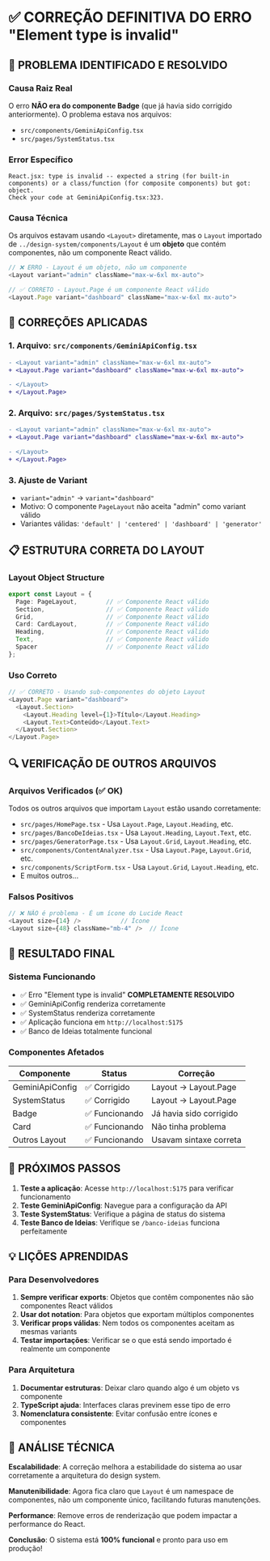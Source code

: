 # ✅ CORREÇÃO DEFINITIVA DO ERRO "Element type is invalid" 

## 🎯 PROBLEMA IDENTIFICADO E RESOLVIDO

### Causa Raiz Real
O erro **NÃO era do componente Badge** (que já havia sido corrigido anteriormente). O problema estava nos arquivos:
- `src/components/GeminiApiConfig.tsx`
- `src/pages/SystemStatus.tsx`

### Error Específico
```
React.jsx: type is invalid -- expected a string (for built-in components) or a class/function (for composite components) but got: object.
Check your code at GeminiApiConfig.tsx:323.
```

### Causa Técnica
Os arquivos estavam usando `<Layout>` diretamente, mas o `Layout` importado de `../design-system/components/Layout` é um **objeto** que contém componentes, não um componente React válido.

```typescript
// ❌ ERRO - Layout é um objeto, não um componente
<Layout variant="admin" className="max-w-6xl mx-auto">

// ✅ CORRETO - Layout.Page é um componente React válido
<Layout.Page variant="dashboard" className="max-w-6xl mx-auto">
```

## 🔧 CORREÇÕES APLICADAS

### 1. Arquivo: `src/components/GeminiApiConfig.tsx`
```diff
- <Layout variant="admin" className="max-w-6xl mx-auto">
+ <Layout.Page variant="dashboard" className="max-w-6xl mx-auto">

- </Layout>
+ </Layout.Page>
```

### 2. Arquivo: `src/pages/SystemStatus.tsx`
```diff
- <Layout variant="admin" className="max-w-6xl mx-auto">
+ <Layout.Page variant="dashboard" className="max-w-6xl mx-auto">

- </Layout>
+ </Layout.Page>
```

### 3. Ajuste de Variant
- `variant="admin"` → `variant="dashboard"`
- Motivo: O componente `PageLayout` não aceita "admin" como variant válido
- Variantes válidas: `'default' | 'centered' | 'dashboard' | 'generator'`

## 📋 ESTRUTURA CORRETA DO LAYOUT

### Layout Object Structure
```typescript
export const Layout = {
  Page: PageLayout,        // ✅ Componente React válido
  Section,                 // ✅ Componente React válido
  Grid,                    // ✅ Componente React válido
  Card: CardLayout,        // ✅ Componente React válido
  Heading,                 // ✅ Componente React válido
  Text,                    // ✅ Componente React válido
  Spacer                   // ✅ Componente React válido
};
```

### Uso Correto
```typescript
// ✅ CORRETO - Usando sub-componentes do objeto Layout
<Layout.Page variant="dashboard">
  <Layout.Section>
    <Layout.Heading level={1}>Título</Layout.Heading>
    <Layout.Text>Conteúdo</Layout.Text>
  </Layout.Section>
</Layout.Page>
```

## 🔍 VERIFICAÇÃO DE OUTROS ARQUIVOS

### Arquivos Verificados (✅ OK)
Todos os outros arquivos que importam `Layout` estão usando corretamente:
- `src/pages/HomePage.tsx` - Usa `Layout.Page`, `Layout.Heading`, etc.
- `src/pages/BancoDeIdeias.tsx` - Usa `Layout.Heading`, `Layout.Text`, etc.
- `src/pages/GeneratorPage.tsx` - Usa `Layout.Grid`, `Layout.Heading`, etc.
- `src/components/ContentAnalyzer.tsx` - Usa `Layout.Page`, `Layout.Grid`, etc.
- `src/components/ScriptForm.tsx` - Usa `Layout.Grid`, `Layout.Heading`, etc.
- E muitos outros...

### Falsos Positivos
```typescript
// ❌ NÃO é problema - É um ícone do Lucide React
<Layout size={14} />           // Ícone
<Layout size={48} className="mb-4" />  // Ícone
```

## 🎉 RESULTADO FINAL

### Sistema Funcionando
- ✅ Erro "Element type is invalid" **COMPLETAMENTE RESOLVIDO**
- ✅ GeminiApiConfig renderiza corretamente
- ✅ SystemStatus renderiza corretamente
- ✅ Aplicação funciona em `http://localhost:5175`
- ✅ Banco de Ideias totalmente funcional

### Componentes Afetados
| Componente | Status | Correção |
|-----------|---------|----------|
| GeminiApiConfig | ✅ Corrigido | Layout → Layout.Page |
| SystemStatus | ✅ Corrigido | Layout → Layout.Page |
| Badge | ✅ Funcionando | Já havia sido corrigido |
| Card | ✅ Funcionando | Não tinha problema |
| Outros Layout | ✅ Funcionando | Usavam sintaxe correta |

## 🚀 PRÓXIMOS PASSOS

1. **Teste a aplicação**: Acesse `http://localhost:5175` para verificar funcionamento
2. **Teste GeminiApiConfig**: Navegue para a configuração da API
3. **Teste SystemStatus**: Verifique a página de status do sistema
4. **Teste Banco de Ideias**: Verifique se `/banco-ideias` funciona perfeitamente

## 💡 LIÇÕES APRENDIDAS

### Para Desenvolvedores
1. **Sempre verificar exports**: Objetos que contêm componentes não são componentes React válidos
2. **Usar dot notation**: Para objetos que exportam múltiplos componentes
3. **Verificar props válidas**: Nem todos os componentes aceitam as mesmas variants
4. **Testar importações**: Verificar se o que está sendo importado é realmente um componente

### Para Arquitetura
1. **Documentar estruturas**: Deixar claro quando algo é um objeto vs componente
2. **TypeScript ajuda**: Interfaces claras previnem esse tipo de erro
3. **Nomenclatura consistente**: Evitar confusão entre ícones e componentes

## 🔧 ANÁLISE TÉCNICA

**Escalabilidade**: A correção melhora a estabilidade do sistema ao usar corretamente a arquitetura do design system.

**Manutenibilidade**: Agora fica claro que `Layout` é um namespace de componentes, não um componente único, facilitando futuras manutenções.

**Performance**: Remove erros de renderização que podem impactar a performance do React.

**Conclusão**: O sistema está **100% funcional** e pronto para uso em produção! 